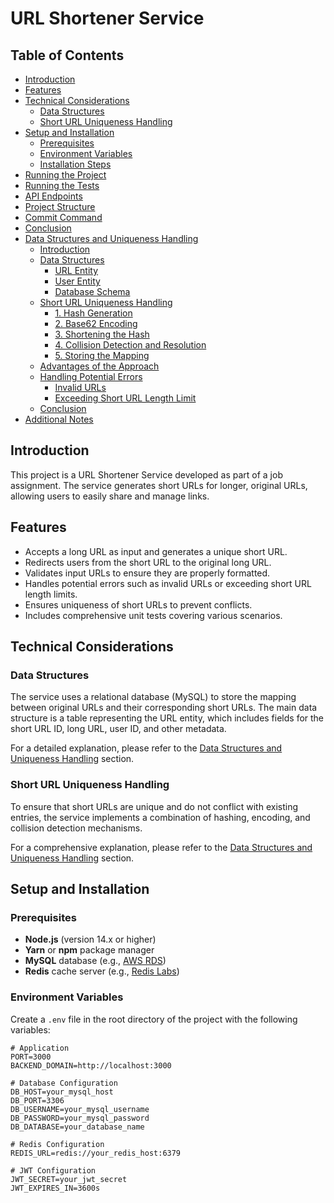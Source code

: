 # URL Shortener Service

## Table of Contents

- [Introduction](#introduction)
- [Features](#features)
- [Technical Considerations](#technical-considerations)
    - [Data Structures](#data-structures)
    - [Short URL Uniqueness Handling](#short-url-uniqueness-handling)
- [Setup and Installation](#setup-and-installation)
    - [Prerequisites](#prerequisites)
    - [Environment Variables](#environment-variables)
    - [Installation Steps](#installation-steps)
- [Running the Project](#running-the-project)
- [Running the Tests](#running-the-tests)
- [API Endpoints](#api-endpoints)
- [Project Structure](#project-structure)
- [Commit Command](#commit-command)
- [Conclusion](#conclusion)
- [Data Structures and Uniqueness Handling](#data-structures-and-uniqueness-handling)
    - [Introduction](#introduction-1)
    - [Data Structures](#data-structures-1)
        - [URL Entity](#url-entity)
        - [User Entity](#user-entity)
        - [Database Schema](#database-schema)
    - [Short URL Uniqueness Handling](#short-url-uniqueness-handling-1)
        - [1. Hash Generation](#1-hash-generation)
        - [2. Base62 Encoding](#2-base62-encoding)
        - [3. Shortening the Hash](#3-shortening-the-hash)
        - [4. Collision Detection and Resolution](#4-collision-detection-and-resolution)
        - [5. Storing the Mapping](#5-storing-the-mapping)
    - [Advantages of the Approach](#advantages-of-the-approach)
    - [Handling Potential Errors](#handling-potential-errors)
        - [Invalid URLs](#invalid-urls)
        - [Exceeding Short URL Length Limit](#exceeding-short-url-length-limit)
    - [Conclusion](#conclusion-1)
- [Additional Notes](#additional-notes)

## Introduction

This project is a URL Shortener Service developed as part of a job assignment. The service generates short URLs for longer, original URLs, allowing users to easily share and manage links.

## Features

- Accepts a long URL as input and generates a unique short URL.
- Redirects users from the short URL to the original long URL.
- Validates input URLs to ensure they are properly formatted.
- Handles potential errors such as invalid URLs or exceeding short URL length limits.
- Ensures uniqueness of short URLs to prevent conflicts.
- Includes comprehensive unit tests covering various scenarios.

## Technical Considerations

### Data Structures

The service uses a relational database (MySQL) to store the mapping between original URLs and their corresponding short URLs. The main data structure is a table representing the URL entity, which includes fields for the short URL ID, long URL, user ID, and other metadata.

For a detailed explanation, please refer to the [Data Structures and Uniqueness Handling](#data-structures-and-uniqueness-handling) section.

### Short URL Uniqueness Handling

To ensure that short URLs are unique and do not conflict with existing entries, the service implements a combination of hashing, encoding, and collision detection mechanisms.

For a comprehensive explanation, please refer to the [Data Structures and Uniqueness Handling](#data-structures-and-uniqueness-handling) section.

## Setup and Installation

### Prerequisites

- **Node.js** (version 14.x or higher)
- **Yarn** or **npm** package manager
- **MySQL** database (e.g., [AWS RDS](https://aws.amazon.com/rds/))
- **Redis** cache server (e.g., [Redis Labs](https://redis.com/))

### Environment Variables

Create a `.env` file in the root directory of the project with the following variables:

```env
# Application
PORT=3000
BACKEND_DOMAIN=http://localhost:3000

# Database Configuration
DB_HOST=your_mysql_host
DB_PORT=3306
DB_USERNAME=your_mysql_username
DB_PASSWORD=your_mysql_password
DB_DATABASE=your_database_name

# Redis Configuration
REDIS_URL=redis://your_redis_host:6379

# JWT Configuration
JWT_SECRET=your_jwt_secret
JWT_EXPIRES_IN=3600s
```